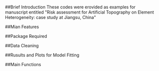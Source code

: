 ##Brief Introduction
These codes were erovided as examples for manuscript entitled "Risk assessment for Artificial Topography on Element Heterogeneity: case study at Jiangsu, China"

##Mian Features

##Package Required

##Data Cleaning 

##Rusults and Plots for Model Fitting

##Main Functions
